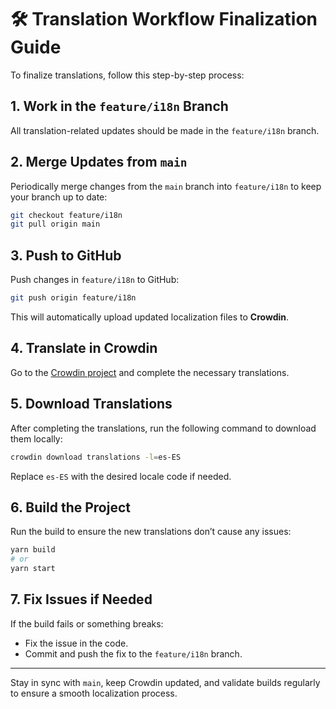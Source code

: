 # 🛠️ Translation Workflow Finalization Guide

To finalize translations, follow this step-by-step process:

## 1. Work in the `feature/i18n` Branch
All translation-related updates should be made in the `feature/i18n` branch.

## 2. Merge Updates from `main`
Periodically merge changes from the `main` branch into `feature/i18n` to keep your branch up to date:
```bash
git checkout feature/i18n
git pull origin main
```

## 3. Push to GitHub
Push changes in `feature/i18n` to GitHub:
```bash
git push origin feature/i18n
```
This will automatically upload updated localization files to **Crowdin**.

## 4. Translate in Crowdin
Go to the [Crowdin project](https://crowdin.com/project/rootstock-documentation) and complete the necessary translations.

## 5. Download Translations
After completing the translations, run the following command to download them locally:
```bash
crowdin download translations -l=es-ES
```
Replace `es-ES` with the desired locale code if needed.

## 6. Build the Project
Run the build to ensure the new translations don’t cause any issues:
```bash
yarn build
# or
yarn start
```

## 7. Fix Issues if Needed
If the build fails or something breaks:
- Fix the issue in the code.
- Commit and push the fix to the `feature/i18n` branch.

---

Stay in sync with `main`, keep Crowdin updated, and validate builds regularly to ensure a smooth localization process.
